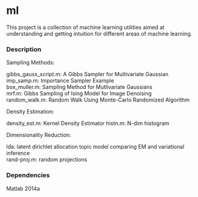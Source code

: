 # ml
This project is a collection of machine learning utilities aimed at understanding and getting intuition for different areas of machine learning.

### Description

Sampling Methods:

gibbs_gauss_script.m: A Gibbs Sampler for Multivariate Gaussian  
imp_samp.m: Importance Sampler Example  
box_muller.m: Sampling Method for Mutlivariate Gaussians  
mrf.m: Gibbs Sampling of Ising Model for Image Denoising  
random_walk.m: Random Walk Using Monte-Carlo Randomized Algorithm  

Density Estimation:

density_est.m: Kernel Density Estimator
histn.m: N-dim histogram

Dimensionality Reduction:

lda: latent dirichlet allocation topic model comparing EM and variational inference  
rand-proj.m: random projections
 
### Dependencies

Matlab 2014a
